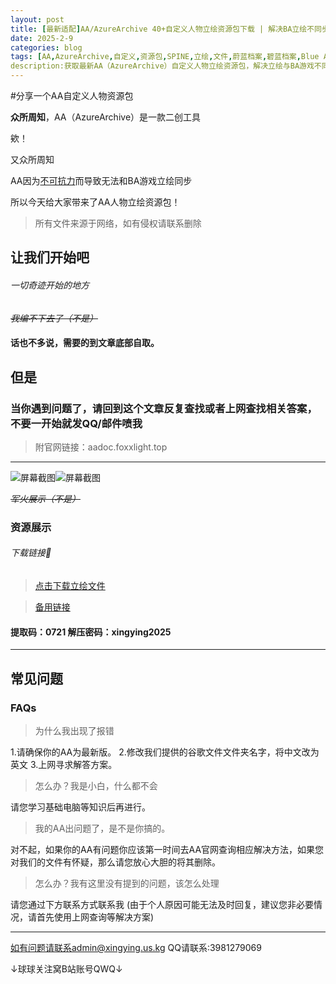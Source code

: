 ```yaml
---
layout: post
title: [最新适配]AA/AzureArchive 40+自定义人物立绘资源包下载 | 解决BA立绘不同步
date: 2025-2-9
categories: blog
tags: [AA,AzureArchive,自定义,资源包,SPINE,立绘,文件,蔚蓝档案,碧蓝档案,Blue Archive,骨骼]
description:获取最新AA（AzureArchive）自定义人物立绘资源包，解决立绘与BA游戏不同步问题！含下载链接、解压密码及常见问题解答，适配新手与高阶用户。
---
```

#分享一个AA自定义人物资源包


**众所周知**，AA（AzureArchive）是一款二创工具

欸！

又众所周知

AA因为[不可抗力](bilibili.com/opus/991711857075027973)而导致无法和BA游戏立绘同步

所以今天给大家带来了AA人物立绘资源包！

> 所有文件来源于网络，如有侵权请联系删除

## 让我们开始吧
###### 一切奇迹开始的地方

*~~我编不下去了（不是）~~* 
#### 话也不多说，需要的到文章底部自取。
## 但是
### 当你遇到问题了，请回到这个文章反复查找或者上网查找相关答案，不要一开始就发QQ/邮件喷我

> 附官网链接：aadoc.foxxlight.top

------------

![屏幕截图 ](https://img.wjwj.top/2025/02/09/38210f35aeb4d46aa7ee20b6662a22b2.png)![屏幕截图](https://img.wjwj.top/2025/02/09/b2fd3e3e3b1dba8319205eae86224e6d.png)

*~~军火展示（不是）~~* 

### **资源展示**


###### 下载链接🔗
> [点击下载立绘文件](https://www.123865.com/s/kUJXjv-Bj3d3?提取码:0721)

> [备用链接](https://www.123684.com/s/kUJXjv-Bj3d3?提取码:0721)
   
#### 提取码：0721  解压密码：xingying2025



------------

## 常见问题

### FAQs



> 为什么我出现了报错

  1.请确保你的AA为最新版。
  2.修改我们提供的谷歌文件文件夹名字，将中文改为英文 
  3.上网寻求解答方案。


> 怎么办？我是小白，什么都不会 

  请您学习基础电脑等知识后再进行。


> 我的AA出问题了，是不是你搞的。

  对不起，如果你的AA有问题你应该第一时间去AA官网查询相应解决方法，如果您对我们的文件有怀疑，那么请您放心大胆的将其删除。


> 怎么办？我有这里没有提到的问题，该怎么处理 

  请您通过下方联系方式联系我
  (由于个人原因可能无法及时回复，建议您非必要情况，请首先使用上网查询等解决方案)


------------


如有问题请联系admin@xingying.us.kg
QQ请联系:3981279069

↓球球关注窝B站账号QWQ↓
